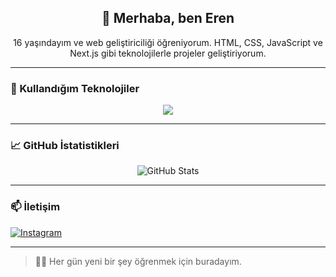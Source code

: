 <h2 align="center">👋 Merhaba, ben Eren</h2>
<p align="center">
  16 yaşındayım ve web geliştiriciliği öğreniyorum.  
  HTML, CSS, JavaScript ve Next.js gibi teknolojilerle projeler geliştiriyorum.
</p>

---

### 🧰 Kullandığım Teknolojiler

<div align="center">
  <img src="https://skillicons.dev/icons?i=html,css,js,ts,nextjs,react,tailwind&theme=light" />
</div>

---

### 📈 GitHub İstatistikleri

<p align="center">
  <img src="https://github-readme-stats.vercel.app/api?username=erenturan16&show_icons=true&theme=tokyonight&hide=stars&count_private=true" alt="GitHub Stats" />
  <br />

</p>

---

### 📫 İletişim

[![Instagram](https://img.shields.io/badge/Instagram-@515.eren-E4405F?style=for-the-badge&logo=instagram&logoColor=white)](https://instagram.com/515.eren)

---

> 👨‍💻 Her gün yeni bir şey öğrenmek için buradayım.
